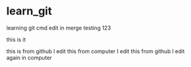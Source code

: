 # learn_git
learning git cmd
edit in merge
testing 123

this is it 


this is from github
I edit this from computer
I edit this from github
I edit again in computer
